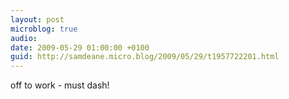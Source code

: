 ```yaml
---
layout: post
microblog: true
audio: 
date: 2009-05-29 01:00:00 +0100
guid: http://samdeane.micro.blog/2009/05/29/t1957722201.html
---
```

off to work - must dash!
